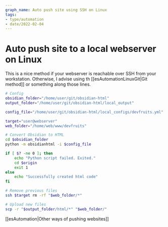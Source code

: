 ```yaml
---
graph_name: Auto push site using SSH on Linux
tags:
- type/automation
- date/2022-02-04
---
```


# Auto push site to a local webserver on Linux
This is a nice method if your webserver is reachable over SSH from your workstation. Otherwise, I advise using th [[esAutomationLinuxGit|Git method]] or something along those lines.

``` bash
# Config
obsidian_folder="/home/user/git/obsidian-html"
output_folder="/home/user/git/obsidian-html/local_output"

config_file="/home/user/git/obsidian-html/local_configs/devfruits.yml"

target="user@webserver"
web_folder="/home/web/www/devfruits"

# Convert Obsidian to HTML
cd $obsidian_folder
python -m obsidianhtml -i $config_file

if [ $? -ne 0 ]; then
	echo "Python script failed. Exited."
	cd $origin
	exit 1
else
	echo "Successfully created html code"
fi

# Remove previous files
ssh $target rm -rf "$web_folder/*"

# Upload new files
scp -r "$output_folder/html/*" "$web_folder/"
```

[[esAutomation|Other ways of pushing websites]]
